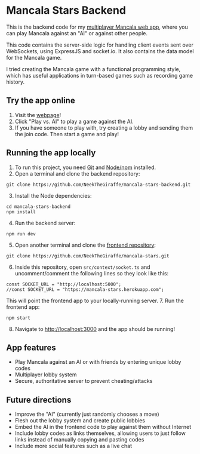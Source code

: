 # Mancala Stars Backend

This is the backend code for my [multiplayer Mancala web app](https://neekthegiraffe.github.io/mancala-stars/), where you can play Mancala against an "AI" or against other people.

This code contains the server-side logic for handling client events sent over WebSockets, using ExpressJS and socket.io. It also contains the data model for the Mancala game.

I tried creating the Mancala game with a functional programming style, which has useful applications in turn-based games such as recording game history.

## Try the app online

1. Visit the [webpage](https://neekthegiraffe.github.io/mancala-stars/)!
2. Click "Play vs. AI" to play a game against the AI.
3. If you have someone to play with, try creating a lobby and sending them the join code. Then start a game and play!

## Running the app locally

1. To run this project, you need [Git](https://git-scm.com/downloads) and [Node/npm](https://nodejs.org/en/download/) installed.
2. Open a terminal and clone the backend repository:
```
git clone https://github.com/NeekTheGiraffe/mancala-stars-backend.git
```
3. Install the Node dependencies:
```
cd mancala-stars-backend
npm install
```
4. Run the backend server:
```
npm run dev
```
5. Open another terminal and clone the [frontend repository](https://github.com/NeekTheGiraffe/mancala-stars):
```
git clone https://github.com/NeekTheGiraffe/mancala-stars.git
```
6. Inside this repository, open `src/context/socket.ts` and uncomment/comment the following lines so they look like this:
```
const SOCKET_URL = "http://localhost:5000";
//const SOCKET_URL = "https://mancala-stars.herokuapp.com";
```
This will point the frontend app to your locally-running server.
7. Run the frontend app:
```
npm start
```
8. Navigate to [http://localhost:3000](http://localhost:3000) and the app should be running!

## App features

* Play Mancala against an AI or with friends by entering unique lobby codes
* Multiplayer lobby system
* Secure, authoritative server to prevent cheating/attacks

## Future directions

* Improve the "AI" (currently just randomly chooses a move)
* Flesh out the lobby system and create public lobbies
* Embed the AI in the frontend code to play against them without Internet
* Include lobby codes as links themselves, allowing users to just follow links instead of manually copying and pasting codes
* Include more social features such as a live chat
